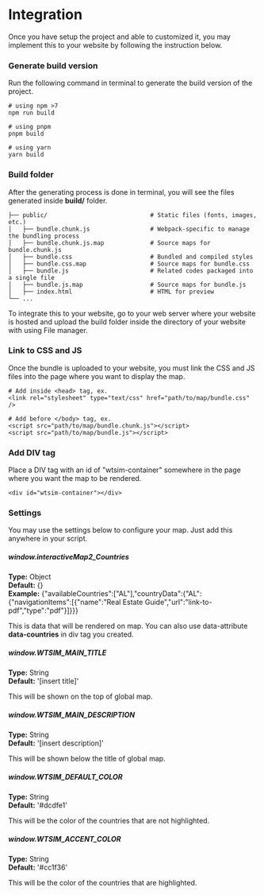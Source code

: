 # Integration

Once you have setup the project and able to customized it, you may implement this to your website by following the instruction below.

### Generate build version

Run the following command in terminal to generate the build version of the project.

```
# using npm >7
npm run build

# using pnpm
pnpm build

# using yarn
yarn build
```


### Build folder

After the generating process is done in terminal, you will see the files generated inside **build/** folder.

    ├── public/                             # Static files (fonts, images, etc.)
    │   ├── bundle.chunk.js                 # Webpack-specific to manage the bundling process
    │   ├── bundle.chunk.js.map             # Source maps for bundle.chunk.js
    │   ├── bundle.css                      # Bundled and compiled styles
    │   ├── bundle.css.map                  # Source maps for bundle.css
    │   ├── bundle.js                       # Related codes packaged into a single file
    │   ├── bundle.js.map                   # Source maps for bundle.js
    │   ├── index.html                      # HTML for preview
    └── ...

To integrate this to your website, go to your web server where your website is hosted and upload the build folder inside the directory of your website with using File manager.

### Link to CSS and JS

Once the bundle is uploaded to your website, you must link the CSS and JS files into the page where you want to display the map.

```
# Add inside <head> tag, ex.
<link rel="stylesheet" type="text/css" href="path/to/map/bundle.css" />

# Add before </body> tag, ex.
<script src="path/to/map/bundle.chunk.js"></script>
<script src="path/to/map/bundle.js"></script>
```

### Add DIV tag

Place a DIV tag with an id of "wtsim-container" somewhere in the page where you want the map to be rendered.

```
<div id="wtsim-container"></div>
```

### Settings

You may use the settings below to configure your map. Just add this anywhere in your script.

##### window.interactiveMap2_Countries
**Type:** Object\
**Default:** {}\
**Example:** {"availableCountries":["AL"],"countryData":{"AL":{"navigationItems":[{"name":"Real Estate Guide","url":"link-to-pdf","type":"pdf"}]}}}

This is data that will be rendered on map. You can also use data-attribute **data-countries** in div tag you created.

##### window.WTSIM_MAIN_TITLE
**Type:** String\
**Default:** '[insert title]'

This will be shown on the top of global map.

##### window.WTSIM_MAIN_DESCRIPTION
**Type:** String\
**Default:** '[insert description]'

This will be shown below the title of global map.

##### window.WTSIM_DEFAULT_COLOR
**Type:** String\
**Default:**  '#dcdfe1'

This will be the color of the countries that are not highlighted.

##### window.WTSIM_ACCENT_COLOR
**Type:** String\
**Default:**  '#cc1f36'

This will be the color of the countries that are highlighted.




